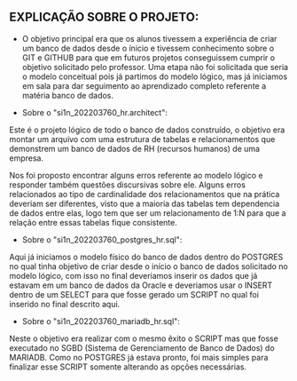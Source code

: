 ## EXPLICAÇÃO SOBRE O PROJETO:
* O objetivo principal era que os alunos tivessem a experiência de criar um banco de dados desde o ínicio e tivessem conhecimento sobre o GIT e GITHUB 
 para que em futuros projetos conseguissem cumprir o objetivo solicitado pelo professor. 
  Uma etapa não foi solicitada que seria o modelo conceitual pois já partimos do modelo lógico, mas já iniciamos em sala para dar seguimento ao 
  aprendizado completo referente a matéria banco de dados.
  
 * Sobre o "si1n_202203760_hr.architect":
 
  Este é o projeto lógico de todo o banco de dados construído, o objetivo era montar um arquivo com uma estrutura de tabelas e relacionamentos
  que demonstrem um banco de dados de RH (recursos humanos) de uma empresa.
  
  Nos foi proposto encontrar alguns erros referente ao modelo lógico e responder também questões discursivas sobre ele. Alguns erros relacionados 
  ao tipo de cardinalidade dos relacionamentos que na prática deveriam ser diferentes, visto que a maioria das tabelas tem dependencia de dados 
  entre elas, logo tem que ser um relacionamento de 1:N para que a relação entre essas tabelas fique consistente.
  
 * Sobre o "si1n_202203760_postgres_hr.sql":

  Aqui já iniciamos o modelo físico do banco de dados dentro do POSTGRES no qual tinha objetivo de criar desde o início o banco de dados solicitado 
  no modelo lógico, com isso no final deveriamos inserir os dados que já estavam em um banco de dados da Oracle e deveriamos usar o INSERT dentro de
  um SELECT para que fosse gerado um SCRIPT no qual foi inserido no final descrito aqui. 
  
 * Sobre o "si1n_202203760_mariadb_hr.sql":
 
  Neste o objetivo era realizar com o mesmo êxito o SCRIPT mas que fosse executado no SGBD (Sistema de Gerenciamento de Banco de Dados) do MARIADB.
  Como no POSTGRES já estava pronto, foi mais simples para finalizar esse SCRIPT somente alterando as opções necessárias.
  
  


  
